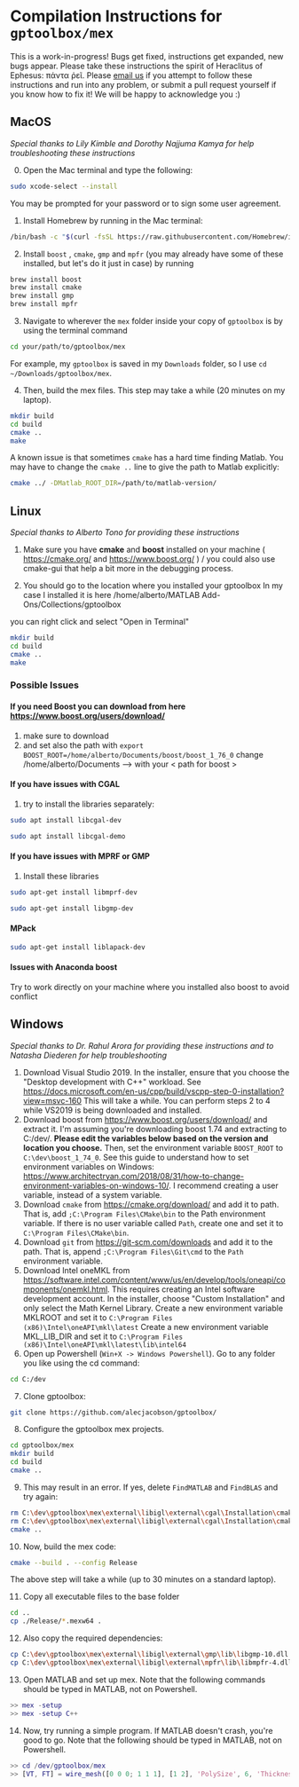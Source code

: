 # Compilation Instructions for `gptoolbox/mex`

This is a work-in-progress! Bugs get fixed, instructions get expanded, new bugs appear. Please take these instructions the spirit of Heraclitus of Ephesus: πάντα ῥεῖ. Please [email us](mailto:sgsellan@cs.toronto.edu) if you attempt to follow these instructions and run into any problem, or submit a pull request yourself if you know how to fix it! We will be happy to acknowledge you :)

## MacOS

*Special thanks to Lily Kimble and Dorothy Najjuma Kamya for help troubleshooting these instructions* 

0. Open the Mac terminal and type the following:
```sh
sudo xcode-select --install
```
You may be prompted for your password or to sign some user agreement.

1. Install Homebrew by running in the Mac terminal:
```sh
/bin/bash -c "$(curl -fsSL https://raw.githubusercontent.com/Homebrew/install/HEAD/install.sh)"
```
2. Install `boost` , `cmake`, `gmp` and `mpfr` (you may already have some of these installed, but let's do it just in case) by running
```sh
brew install boost
brew install cmake
brew install gmp
brew install mpfr
```
3. Navigate to wherever the `mex` folder inside your copy of `gptoolbox` is by using the terminal command
```sh
cd your/path/to/gptoolbox/mex
```
For example, my `gptoolbox` is saved in my `Downloads` folder, so I use `cd ~/Downloads/gptoolbox/mex`.

4. Then, build the mex files. This step may take a while (20 minutes on my laptop).
```sh
mkdir build
cd build
cmake ..
make
```

A known issue is that sometimes `cmake` has a hard time finding Matlab. You may have to change the `cmake ..` line to give the path to Matlab explicitly:
```sh
cmake ../ -DMatlab_ROOT_DIR=/path/to/matlab-version/
```

## Linux

*Special thanks to Alberto Tono for providing these instructions* 

1. Make sure you have **cmake** and **boost**  installed on your machine ( https://cmake.org/ and https://www.boost.org/ ) / you could also use cmake-gui that help a bit more in the debugging process. 


2. You should go to the location where you installed your gptoolbox
In my case I installed it is here /home/alberto/MATLAB Add-Ons/Collections/gptoolbox

you can right click and select "Open in Terminal"

```sh
mkdir build
cd build
cmake ..
make
```

### Possible Issues

#### If you need Boost you can download from here https://www.boost.org/users/download/
1. make sure to download 
2. and set also the path with ```export BOOST_ROOT=/home/alberto/Documents/boost/boost_1_76_0``` change /home/alberto/Documents --> with your < path for boost >

#### If you have issues with CGAL
1. try to install the libraries separately: 

```sh
sudo apt install libcgal-dev
```
```sh
sudo apt install libcgal-demo
```

#### If you have issues with MPRF or GMP
1. Install these libraries

```sh
sudo apt-get install libmprf-dev
```
```sh
sudo apt-get install libgmp-dev
```
#### MPack
```sh
sudo apt-get install liblapack-dev
```

#### Issues with Anaconda boost
Try to work directly on your machine where you installed also boost to avoid conflict


## Windows

*Special thanks to Dr. Rahul Arora for providing these instructions and to Natasha Diederen for help troubleshooting* 

1. Download Visual Studio 2019. In the installer, ensure that you choose the "Desktop development with C++" workload. See https://docs.microsoft.com/en-us/cpp/build/vscpp-step-0-installation?view=msvc-160
This will take a while. You can perform steps 2 to 4 while VS2019 is being downloaded and installed.
2. Download boost from https://www.boost.org/users/download/ and extract it. I'm assuming you're downloading boost 1.74 and extracting to C:/dev/. **Please edit the variables below based on the version and location you choose.**
Then, set the environment variable `BOOST_ROOT` to `C:\dev\boost_1_74_0`. See this guide to understand how to set environment variables on Windows: https://www.architectryan.com/2018/08/31/how-to-change-environment-variables-on-windows-10/. I recommend creating a user variable, instead of a system variable.
3. Download `cmake` from https://cmake.org/download/ and add it to path. That is, add `;C:\Program Files\CMake\bin` to the Path environment variable. If there is no user variable called `Path`, create one and set it to `C:\Program Files\CMake\bin`.
4. Download `git` from https://git-scm.com/downloads and add it to the path. That is, append `;C:\Program Files\Git\cmd` to the `Path` environment variable.
5. Download Intel oneMKL from https://software.intel.com/content/www/us/en/develop/tools/oneapi/components/onemkl.html. This requires creating an Intel software development account.
In the installer, choose "Custom Installation" and only select the Math Kernel Library.
Create a new environment variable MKLROOT and set it to `C:\Program Files (x86)\Intel\oneAPI\mkl\latest`
Create a new environment variable MKL_LIB_DIR and set it to `C:\Program Files (x86)\Intel\oneAPI\mkl\latest\lib\intel64`
6. Open up Powershell (`Win+X -> Windows Powershell`). Go to any folder you like using the cd command:
```sh
cd C:/dev
```
7. Clone gptoolbox:
```sh
git clone https://github.com/alecjacobson/gptoolbox/
```

8. Configure the gptoolbox mex projects.
```sh
cd gptoolbox/mex
mkdir build
cd build
cmake ..
```
9. This may result in an error. If yes, delete `FindMATLAB` and `FindBLAS` and try again:
```sh
rm C:\dev\gptoolbox\mex\external\libigl\external\cgal\Installation\cmake\modules\FindMATLAB.cmake
rm C:\dev\gptoolbox\mex\external\libigl\external\cgal\Installation\cmake\modules\FindBLAS.cmake
cmake ..
```
10. Now, build the mex code:
```sh
cmake --build . --config Release
```
The above step will take a while (up to 30 minutes on a standard laptop). 

11. Copy all executable files to the base folder
```sh
cd ..
cp ./Release/*.mexw64 .
```
12. Also copy the required dependencies:
```sh
cp C:\dev\gptoolbox\mex\external\libigl\external\gmp\lib\libgmp-10.dll .
cp C:\dev\gptoolbox\mex\external\libigl\external\mpfr\lib\libmpfr-4.dll .
```
13. Open MATLAB and set up mex. Note that the following commands should be typed in MATLAB, not on Powershell.
```MATLAB
>> mex -setup
>> mex -setup C++
```
14. Now, try running a simple program. If MATLAB doesn't crash, you're good to go. Note that the following should be typed in MATLAB, not on Powershell.
```MATLAB
>> cd /dev/gptoolbox/mex
>> [VT, FT] = wire_mesh([0 0 0; 1 1 1], [1 2], 'PolySize', 6, 'Thickness', 2e-3, 'Solid', false);
```
